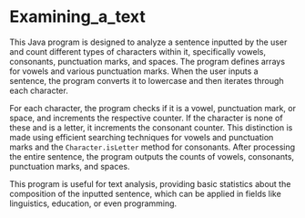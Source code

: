 # Examining_a_text
This Java program is designed to analyze a sentence inputted by the user and count different types of characters within it, specifically vowels, consonants, punctuation marks, and spaces. The program defines arrays for vowels and various punctuation marks. When the user inputs a sentence, the program converts it to lowercase and then iterates through each character. 

For each character, the program checks if it is a vowel, punctuation mark, or space, and increments the respective counter. If the character is none of these and is a letter, it increments the consonant counter. This distinction is made using efficient searching techniques for vowels and punctuation marks and the `Character.isLetter` method for consonants. After processing the entire sentence, the program outputs the counts of vowels, consonants, punctuation marks, and spaces.

This program is useful for text analysis, providing basic statistics about the composition of the inputted sentence, which can be applied in fields like linguistics, education, or even programming.
